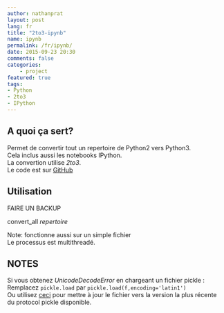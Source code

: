 ```yaml
---
author: nathanprat
layout: post
lang: fr
title: "2to3-ipynb"
name: ipynb
permalink: /fr/ipynb/
date: 2015-09-23 20:30
comments: false
categories:
    - project
featured: true
tags:
- Python
- 2to3
- IPython
---
```


## A quoi ça sert?

Permet de convertir tout un repertoire de Python2 vers Python3.  
Cela inclus aussi les notebooks IPython.  
La convertion utilise *2to3*.  
Le code est sur [GitHub](https://github.com/nathanprat/2to3-ipynb)

## Utilisation

FAIRE UN BACKUP  

convert_all *repertoire*  

Note: fonctionne aussi sur un simple fichier   
Le processus est multithreadé.

## NOTES

Si vous obtenez *UnicodeDecodeError* en chargeant un fichier pickle :  
Remplacez `pickle.load` par `pickle.load(f,encoding='latin1')`  
Ou utilisez [ceci](https://github.com/nathanprat/pickle-convert) pour mettre à jour le fichier vers la version la plus récente du protocol pickle disponible.
